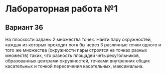 # Лабораторная работа №1
## Вариант 36

На плоскости заданы 2 множества точек. Найти пару окружностей, каждая из которых проходит хотя бы через 3 различные точки одного и того же множества (окружности пары строятся на точках разных множеств) таких, что разность площадей четырехугольников, образованных центрами окружностей, точками внутренних общих касательных и точкой пересечения касательных, максимальна.